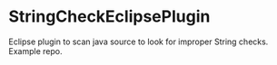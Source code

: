 # StringCheckEclipsePlugin
Eclipse plugin to scan java source to look for improper String checks. Example repo.
